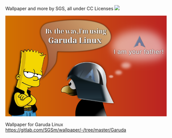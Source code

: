 Wallpaper and more by SGS, all under CC Licenses <img src=https://gitlab.com/SGSm/wallpaper/-/raw/master/by-nc-nd.png>

<img src=https://github.com/sgse/wallpaper/blob/master/Garuda-btw-02-sgs.png>

Wallpaper for Garuda Linux https://gitlab.com/SGSm/wallpaper/-/tree/master/Garuda
